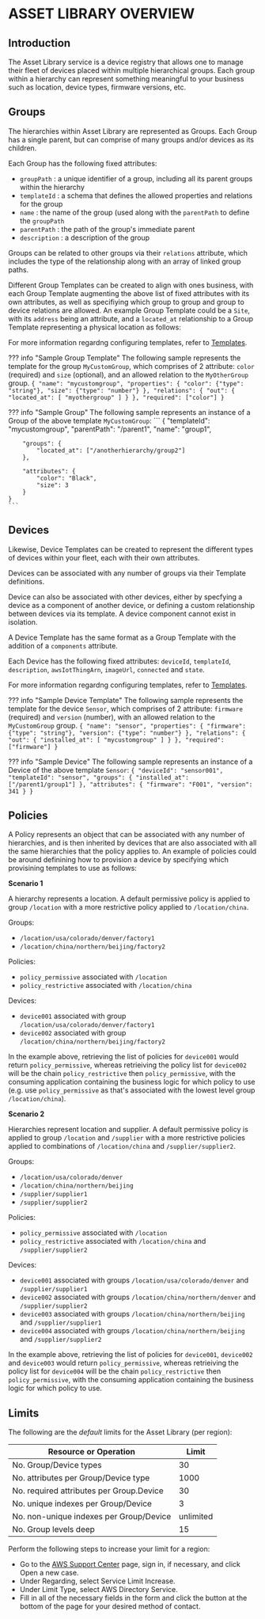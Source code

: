 # ASSET LIBRARY OVERVIEW

## Introduction

The Asset Library service is a device registry that allows one to manage their fleet of devices placed within multiple hierarchical groups.  Each group within a hierarchy can represent something meaningful to your business such as location, device types, firmware versions, etc.

## Groups

The hierarchies within Asset Library are represented as Groups.  Each Group has a single parent, but can comprise of many groups and/or devices as its children.

Each Group has the following fixed attributes: 

- `groupPath` : a unique identifier of a group, including all its parent groups within the hierarchy
- `templateId` : a schema that defines the allowed properties and relations for the group
- `name` : the name of the group (used along with the `parentPath` to define the `groupPath`
- `parentPath` : the path of the group's immediate parent
- `description` : a description of the group

Groups can be related to other groups via their `relations` attribute, which includes the type of the relationship along with an array of linked group paths.

Different Group Templates can be created to align with ones business, with each Group Template augmenting the above list of fixed attributes with its own attributes, as well as specifiying which group to group and group to device relations are allowed.  An example Group Template could be a `Site`, with its `address` being an attribute, and a `located_at` relationship to a Group Template representing a physical location as follows:

For more information regardng configuring templates, refer to [Templates](./templates-user.md).

??? info "Sample Group Template"
    The following sample represents the template for the group `MyCustomGroup`, which comprises of 2 attribute:  `color` (required) and `size` (optional), and an allowed relation to the `MyOtherGroup` group.
    ```
	{
		"name": "mycustomgroup",
		"properties": {
			"color": {"type": "string"},
			"size": {"type": "number"}
		},
		"relations": {
			"out": {
				"located_at": [
					"myothergroup"
				]
			}
		},
		"required": ["color"]
	}
    ```

??? info "Sample Group"
    The following sample represents an instance of a Group of the above template `MyCustomGroup`:
    ```
	{
		"templateId": "mycustomgroup",
		"parentPath": "/parent1",
		"name": "group1",
	
		"groups": {
			"located_at": ["/anotherhierarchy/group2"]
		},
		
		"attributes": {
			"color": "Black",
			"size": 3
		}
	}
    ```

## Devices

Likewise, Device Templates can be created to represent the different types of devices within your fleet, each with their own attributes.

Devices can be associated with any number of groups via their Template definitions.

Device can also be associated with other devices, either by specfying a device as a component of another device, or defining a custom relationship between devices via its template.  A device component cannot exist in isolation.

A Device Template has the same format as a Group Template with the addition of a `components` attribute.

Each Device has the following fixed attributes:  `deviceId`, `templateId`, `description`, `awsIotThingArn`, `imageUrl`, `connected` and `state`.

For more information regardng configuring templates, refer to [Templates](./templates-user.md).

??? info "Sample Device Template"
    The following sample represents the template for the device `Sensor`, which comprises of 2 attribute:  `firmware` (required) and `version` (number), with an allowed relation to the `MyCustomGroup` group.
    ```
	{
		"name": "sensor",
		"properties": {
			"firmware": {"type": "string"},
			"version": {"type": "number"}
		},
		"relations": {
			"out": {
				"installed_at": [
					"mycustomgroup"
				]
			}
		},
		"required": ["firmware"]
	}
    ```

??? info "Sample Device"
    The following sample represents an instance of a Device of the above template `Sensor`:
    ```
	{
		"deviceId": "sensor001",
		"templateId": "sensor",
		"groups": {
			"installed_at": ["/parent1/group1"]
		},
		"attributes": {
			"firmware": "F001",
			"version": 341
		}
	}
    ```

## Policies

A Policy represents an object that can be associated with any number of hierarchies, and is then inherited by devices that are also associated with all the same hierarchies that the policy applies to.  An example of policies could be around definining how to provision a device by specifying which provisining templates to use as follows:

__Scenario 1__

A hierarchy represents a location.  A default permissive policy is applied to group `/location` with a more restrictive policy applied to `/location/china`.

Groups:

- `/location/usa/colorado/denver/factory1`
- `/location/china/northern/beijing/factory2`

Policies:

- `policy_permissive` associated with `/location`
- `policy_restrictive` associated with `/location/china`

Devices:

- `device001` associated with group `/location/usa/colorado/denver/factory1`
- `device002` associated with group `/location/china/northern/beijing/factory2`

In the example above, retrieving the list of policies for `device001` would return `policy_permissive`, whereas retrieiving the policy list for `device002` will be the chain `policy_restrictive` then `policy_permissive`, with the consuming application containing the business logic for which policy to use (e.g. use `policy_permissive` as that's associated with the lowest level group `/location/china`).

__Scenario 2__

Hierarchies represent location and supplier.  A default permissive policy is applied to group `/location` and `/supplier` with a more restrictive policies applied to combinations of `/location/china` and `/supplier/supplier2`.

Groups:

- `/location/usa/colorado/denver`
- `/location/china/northern/beijing`
- `/supplier/supplier1`
- `/supplier/supplier2`

Policies:

- `policy_permissive` associated with `/location`
- `policy_restrictive` associated with `/location/china` and `/supplier/supplier2`

Devices:

- `device001` associated with groups `/location/usa/colorado/denver` and `/supplier/supplier1`
- `device002` associated with groups `/location/china/northern/denver` and `/supplier/supplier2`
- `device003` associated with groups `/location/china/northern/beijing` and `/supplier/supplier1`
- `device004` associated with groups `/location/china/northern/beijing` and `/supplier/supplier2`

In the example above, retrieving the list of policies for `device001`, `device002` and `device003` would return `policy_permissive`, whereas retrieiving the policy list for `device004` will be the chain `policy_restrictive` then `policy_permissive`, with the consuming application containing the business logic for which policy to use.


## Limits

The following are the *default* limits for the Asset Library (per region):

Resource or Operation  |  Limit
---|---
No. Group/Device types  |  30
No. attributes per Group/Device type  |  1000
No. required attributes per Group.Device  |  30
No. unique indexes per Group/Device  |  3
No. non-unique indexes per Group/Device  |  unlimited
No. Group levels deep | 15

Perform the following steps to increase your limit for a region:

- Go to the [AWS Support Center](https://console.aws.amazon.com/support/home#/) page, sign in, if necessary, and click Open a new case.
- Under Regarding, select Service Limit Increase.
- Under Limit Type, select AWS Directory Service.
- Fill in all of the necessary fields in the form and click the button at the bottom of the page for your desired method of contact.
